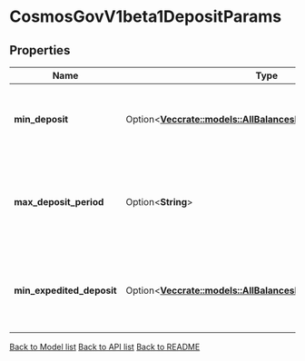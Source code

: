 # CosmosGovV1beta1DepositParams

## Properties

| Name                      | Type                                                                                                           | Description                                                                        | Notes      |
| ------------------------- | -------------------------------------------------------------------------------------------------------------- | ---------------------------------------------------------------------------------- | ---------- |
| **min_deposit**           | Option<[**Vec<crate::models::AllBalancesResponseBalancesInner>**](AllBalances_response_balances_inner.md)> | Minimum deposit for a proposal to enter voting period.                             | [optional] |
| **max_deposit_period**    | Option<**String**>                                                                                             | Maximum period for Atom holders to deposit on a proposal. Initial value: 2 months. | [optional] |
| **min_expedited_deposit** | Option<[**Vec<crate::models::AllBalancesResponseBalancesInner>**](AllBalances_response_balances_inner.md)> | Minimum expedited deposit for a proposal to enter voting period.                   | [optional] |

[Back to Model list](../README.md#documentation-for-models) [Back to API list](../README.md#documentation-for-api-endpoints) [Back to README](../README.md)
